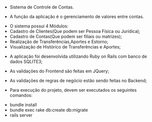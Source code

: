  - Sistema de Controle de Contas.

* A função da aplicação é o gerenciamento de valores entre contas.

- O sistema possui 4 Módulos:
- Cadastro de Clientes(Que podem ser Pessoa Física ou Jurídica);
- Cadastro de Contas(Que podem ser filiais ou matrizes);
- Realização de Transferências,Aportes e Estorno;
- Visualização de Histórico de Transferências e Aportes; 

* A aplicação foi desenvolvida utilizando Ruby on Rails com banco de dados SQLITE3;
* As validações do Frontend são feitas em JQuery;
* As validações de regras de negócio estão sendo feitas no Backend;

* Para execução do projeto, devem ser executados os seguintes comandos:

- bundle install
- bundle exec rake db:create db:migrate
- rails server




